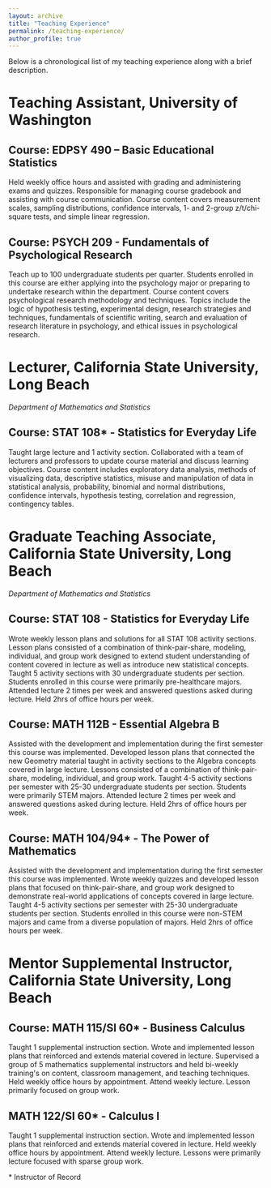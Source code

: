 ```yaml
---
layout: archive
title: "Teaching Experience"
permalink: /teaching-experience/
author_profile: true
---
```


Below is a chronological list of my teaching experience along with a brief description. 


# Teaching Assistant, University of Washington

## Course: EDPSY 490 – Basic Educational Statistics

Held weekly office hours and assisted with grading and administering exams and quizzes. Responsible for managing course gradebook and assisting with course communication. Course content covers measurement scales, sampling distributions, confidence intervals, 1- and 2-group z/t/chi-square tests, and simple linear regression. 

## Course: PSYCH 209 - Fundamentals of Psychological Research

Teach up to 100 undergraduate students per quarter. Students enrolled in this course are either applying into the psychology major or preparing to undertake research within the department. Course content covers psychological research methodology and techniques. Topics include the logic of hypothesis testing, experimental design, research strategies and techniques, fundamentals of scientific writing, search and evaluation of research literature in psychology, and ethical issues in psychological research.

# Lecturer, California State University, Long Beach
*Department of Mathematics and Statistics*

## Course: STAT 108* - Statistics for Everyday Life

Taught large lecture and 1 activity section. Collaborated with a team of lecturers and professors to update course material and discuss learning objectives. Course content includes exploratory data analysis, methods of visualizing data, descriptive statistics, misuse and manipulation of data in statistical analysis, probability, binomial and normal distributions, confidence intervals, hypothesis testing, correlation and regression, contingency tables.

# Graduate Teaching Associate, California State University, Long Beach
*Department of Mathematics and Statistics*

## Course: STAT 108 - Statistics for Everyday Life
Wrote weekly lesson plans and solutions for all STAT 108 activity sections. Lesson plans consisted of a combination of think-pair-share, modeling, individual, and group work designed to extend student understanding of content covered in lecture as well as introduce new statistical concepts. Taught 5 activity sections with 30 undergraduate students per section. Students enrolled in this course were primarily pre-healthcare majors. Attended lecture 2 times per week and answered questions asked during lecture. Held 2hrs of office hours per week.

## Course: MATH 112B - Essential Algebra B

Assisted with the development and implementation during the first semester this course was implemented. Developed lesson plans that connected the new Geometry material taught in activity sections to the Algebra concepts covered in large lecture. Lessons consisted of a combination of think-pair-share, modeling, individual, and group work. Taught 4-5 activity sections per semester with 25-30 undergraduate students per section. Students were primarily STEM majors. Attended lecture 2 times per week and answered questions asked during lecture. Held 2hrs of office hours per week.

## Course: MATH 104/94* - The Power of Mathematics

Assisted with the development and implementation during the first semester this course was implemented. Wrote weekly quizzes and developed lesson plans that focused on think-pair-share, and group work designed to demonstrate real-world applications of concepts covered in large lecture. Taught 4-5 activity sections per semester with 25-30 undergraduate students per section. Students enrolled in this course were non-STEM majors and came from a diverse population of majors. Held 2hrs of office hours per week.

# Mentor Supplemental Instructor, California State University, Long Beach

## Course: MATH 115/SI 60* - Business Calculus

Taught 1 supplemental instruction section. Wrote and implemented lesson plans that reinforced and extends material covered in lecture.  Supervised a group of 5 mathematics supplemental instructors and held bi-weekly training's on content, classroom management, and teaching techniques.  Held weekly office hours by appointment.  Attend weekly lecture.  Lesson primarily focused on group work.

## MATH 122/SI 60* -  Calculus I

Taught 1 supplemental instruction section. Wrote and implemented lesson plans that reinforced and extends material covered in lecture.  Held weekly office hours by appointment.  Attend weekly lecture.  Lessons were primarily lecture focused with sparse group work.

\* Instructor of Record